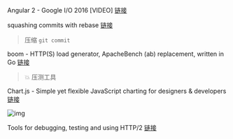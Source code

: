 Angular 2 - Google I/O 2016 [VIDEO] [链接](https://www.youtube.com/watch?v=EwYD_xqB7Qs)

squashing commits with rebase [链接](http://gitready.com/advanced/2009/02/10/squashing-commits-with-rebase.html)
> 压缩 `git commit`

boom - HTTP(S) load generator, ApacheBench (ab) replacement, written in Go [链接](https://github.com/rakyll/boom)
> :boom: 压测工具

Chart.js - Simple yet flexible JavaScript charting for designers & developers [链接](http://www.chartjs.org/)

![img](http://www.chartjs.org/img/chartjs-logo.svg)

Tools for debugging, testing and using HTTP/2 [链接](https://blog.cloudflare.com/tools-for-debugging-testing-and-using-http-2/)
